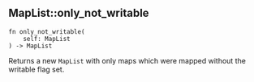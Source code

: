 ## MapList::only_not_writable

```rhai
fn only_not_writable(
    self: MapList
) -> MapList
```

Returns a new `MapList` with only maps which were mapped without the writable flag set.
